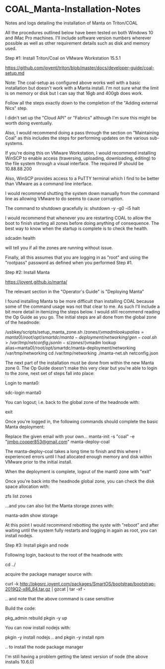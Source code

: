 # COAL_Manta-Installation-Notes
Notes and logs detailing the installation of Manta on Triton/COAL

All the procedures outlined below have been tested on both Windows 10 and iMac Pro machines. I'll include software version numbers wherever possible as well as other requirement details such as disk and memory used.

Step #1: Install Triton/Coal on VMware Workstation 15.5.1

https://github.com/joyent/triton/blob/master/docs/developer-guide/coal-setup.md

Note: The coal-setup as configured above works well with a basic installation but doesn't work with a Manta install. I'm not sure what the limit is on memory or disk but I can say that 16gb and 400gb does work.

Follow all the steps exactly down to the completion of the "Adding external Nics" step.

I didn't set up the "Cloud API" or "Fabrics" although I'm sure this might be worth doing eventually.

Also, I would recommend doing a pass through the section on "Maintaining Coal" as this includes the steps for performing updates on the various sub-systems.

If you're doing this on VMware Workstation, I would recommend installing WinSCP to enable access (traversing, uploading, downloading, editing) to the file system through a visual interface. The required IP should be 10.88.88.200

Also, WinSCP provides access to a PuTTY terminal which I find to be better than VMware as a command line interface.

I would recommend shutting the system down manually from the command line as allowing VMware to do seems to cause corruption.

The command to shutdown gracefully is: shutdown -y -g0 -i5 halt

I would recommend that whenever you are restarting COAL to allow the boot to finish starting all zones before doing anything of consequence. The best way to know when the startup is complete is to check the health.

sdcadm health

will tell you if all the zones are running without issue.

Finally, all this assumes that you are logging in as "root" and using the "rootpass" password as defined when you performed Step #1. 

Step #2: Install Manta

https://joyent.github.io/manta/

The relevant section in the "Operator's Guide" is "Deploying Manta"

I found installing Manta to be more difficult than installing COAL because some of the command usage was not that clear to me. As such I'll include a bit more detail in itemizing the steps below. I would still recommend reading the Op Guide as you go. The initial steps are all done from the global zone of the headnode:

/usbkey/scripts/setup_manta_zone.sh
/zones/$(vmadm lookup alias=manta0)/root/opt/smartdc/manta-deployment/networking/gen-coal.sh > /var/tmp/netconfig.json
ln -s /zones/$(vmadm lookup alias=manta0)/root/opt/smartdc/manta-deployment/networking /var/tmp/networking
cd /var/tmp/networking
./manta-net.sh netconfig.json

The next part of the installation must be done from within the new Manta zone 0. The Op Guide doesn't make this very clear but you're able to login to the zone, next set of steps fall into place:

Login to manta0:

sdc-login manta0

You can logout; i.e. back to the global zone of the headnode with:

exit

Once you're logged in, the following commands should complete the basic Manta deployment:

Replace the given email with your own...
manta-init -s "coal" -e "jimbo.cooper853@gmail.com"
manta-deploy-coal

The manta-deploy-coal takes a long time to finish and this where I experienced errors until I had allocated enough memory and disk within VMware prior to the initial install.

When the deployment is complete, logout of the mant0 zone with "exit" 

Once you're back into the headnode global zone, you can check the disk space allocation with:

zfs list zones

...and you can also list the Manta storage zones with:

manta-adm show storage

At this point I would recommend rebotting the syste with "reboot" and after waiting until the system fully restarts and logging in again as root, you can install nodejs.

Step #3: Install pkgin and node

Following login, backout to the root of the headnode with:

cd ../

acquire the package manager source with:

curl -k http://pkgsrc.joyent.com/packages/SmartOS/bootstrap/bootstrap-2019Q2-x86_64.tar.gz | gzcat | tar -xf -

.. and note that the above command is case sensitive

Build the code:

pkg_admin rebuild
pkgin -y up

You can now install nodejs with:

pkgin -y install nodejs
 .. and
pkgin -y install npm

.. to install the node package manager

I'm still having a problem getting the latest version of node (the above installs 10.6.0)

